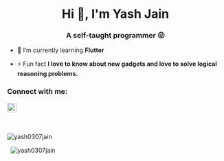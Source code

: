 <h1 align="center">Hi 👋, I'm Yash Jain</h1>
<h3 align="center">A self-taught programmer 😜</h3>

-   🌱 I’m currently learning **Flutter**

-   ⚡ Fun fact **I love to know about new gadgets and love to solve logical reasoning problems.**

### Connect with me:

<a href="https://linkedin.com/in/yash0307jain" target="blank">
    <img src="https://cdn.jsdelivr.net/npm/simple-icons@3.0.1/icons/linkedin.svg" alt="yash0307jain" height="22" width="22" />
</a>

<br />
<br />
<br /> 


<p>
    <img align="center" src="https://github-readme-stats.vercel.app/api/top-langs/?username=yash0307jain&layout=compact&hide=css&langs_count=10" alt="yash0307jain" />
</p>

<p>&nbsp;
    <img align="center" src="https://github-readme-stats.vercel.app/api?username=yash0307jain&show_icons=true" alt="yash0307jain" />
</p>
